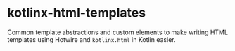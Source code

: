 # kotlinx-html-templates 

Common template abstractions and custom elements to make writing HTML templates using Hotwire and `kotlinx.html` in Kotlin easier.